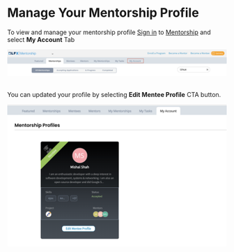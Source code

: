 # Manage Your Mentorship Profile

To view and manage your mentorship profile [Sign in](../../sso/sign-in/) to [Mentorship](https://mentorship.lfx.linuxfoundation.org) and select **My Account** Tab

![](<../../.gitbook/assets/become-a-mentee (2).png>)

\
You can updated your profile by selecting **Edit Mentee Profile** CTA button.

![](<../../.gitbook/assets/Mentorship Profile.png>)

##

##
